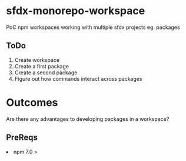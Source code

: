 # sfdx-monorepo-workspace
PoC npm workspaces working with multiple sfdx projects eg. packages


## ToDo
<ol>
  <li> Create workspace
  <li> Create a first package
  <li> Create a second package
  <li> Figure out how commands interact across packages
</ol>

# Outcomes
 Are there any advantages to developing packages in a workspace?
  
  
## PreReqs
<li> npm 7.0 >
